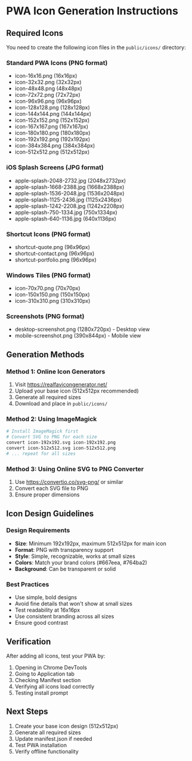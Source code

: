 
# PWA Icon Generation Instructions

## Required Icons
You need to create the following icon files in the `public/icons/` directory:

### Standard PWA Icons (PNG format)
- icon-16x16.png (16x16px)
- icon-32x32.png (32x32px)
- icon-48x48.png (48x48px)
- icon-72x72.png (72x72px)
- icon-96x96.png (96x96px)
- icon-128x128.png (128x128px)
- icon-144x144.png (144x144px)
- icon-152x152.png (152x152px)
- icon-167x167.png (167x167px)
- icon-180x180.png (180x180px)
- icon-192x192.png (192x192px)
- icon-384x384.png (384x384px)
- icon-512x512.png (512x512px)

### iOS Splash Screens (JPG format)
- apple-splash-2048-2732.jpg (2048x2732px)
- apple-splash-1668-2388.jpg (1668x2388px)
- apple-splash-1536-2048.jpg (1536x2048px)
- apple-splash-1125-2436.jpg (1125x2436px)
- apple-splash-1242-2208.jpg (1242x2208px)
- apple-splash-750-1334.jpg (750x1334px)
- apple-splash-640-1136.jpg (640x1136px)

### Shortcut Icons (PNG format)
- shortcut-quote.png (96x96px)
- shortcut-contact.png (96x96px)
- shortcut-portfolio.png (96x96px)

### Windows Tiles (PNG format)
- icon-70x70.png (70x70px)
- icon-150x150.png (150x150px)
- icon-310x310.png (310x310px)

### Screenshots (PNG format)
- desktop-screenshot.png (1280x720px) - Desktop view
- mobile-screenshot.png (390x844px) - Mobile view

## Generation Methods

### Method 1: Online Icon Generators
1. Visit https://realfavicongenerator.net/
2. Upload your base icon (512x512px recommended)
3. Generate all required sizes
4. Download and place in `public/icons/`

### Method 2: Using ImageMagick
```bash
# Install ImageMagick first
# Convert SVG to PNG for each size
convert icon-192x192.svg icon-192x192.png
convert icon-512x512.svg icon-512x512.png
# ... repeat for all sizes
```

### Method 3: Using Online SVG to PNG Converter
1. Use https://convertio.co/svg-png/ or similar
2. Convert each SVG file to PNG
3. Ensure proper dimensions

## Icon Design Guidelines

### Design Requirements
- **Size**: Minimum 192x192px, maximum 512x512px for main icon
- **Format**: PNG with transparency support
- **Style**: Simple, recognizable, works at small sizes
- **Colors**: Match your brand colors (#667eea, #764ba2)
- **Background**: Can be transparent or solid

### Best Practices
- Use simple, bold designs
- Avoid fine details that won't show at small sizes
- Test readability at 16x16px
- Use consistent branding across all sizes
- Ensure good contrast

## Verification
After adding all icons, test your PWA by:
1. Opening in Chrome DevTools
2. Going to Application tab
3. Checking Manifest section
4. Verifying all icons load correctly
5. Testing install prompt

## Next Steps
1. Create your base icon design (512x512px)
2. Generate all required sizes
3. Update manifest.json if needed
4. Test PWA installation
5. Verify offline functionality
